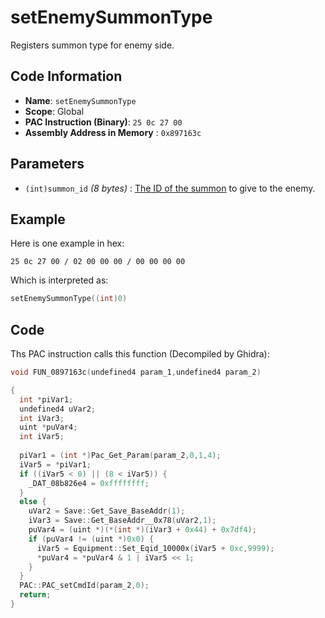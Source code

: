 # setEnemySummonType

Registers summon type for enemy side.

## Code Information

- **Name**: `setEnemySummonType`
- **Scope**: Global
- **PAC Instruction (Binary)**: `25 0c 27 00`
- **Assembly Address in Memory** : `0x897163c`

## Parameters

- `(int)summon_id` *(8 bytes)* : [The ID of the summon](./guide/reference-table.md#summon-ids) to give to the enemy.

## Example

Here is one example in hex:

```25 0c 27 00 / 02 00 00 00 / 00 00 00 00```

Which is interpreted as:

```c
setEnemySummonType((int)0)
```

## Code

Ths PAC instruction calls this function (Decompiled by Ghidra):

```c
void FUN_0897163c(undefined4 param_1,undefined4 param_2)

{
  int *piVar1;
  undefined4 uVar2;
  int iVar3;
  uint *puVar4;
  int iVar5;
  
  piVar1 = (int *)Pac_Get_Param(param_2,0,1,4);
  iVar5 = *piVar1;
  if ((iVar5 < 0) || (8 < iVar5)) {
    _DAT_08b826e4 = 0xffffffff;
  }
  else {
    uVar2 = Save::Get_Save_BaseAddr(1);
    iVar3 = Save::Get_BaseAddr__0x78(uVar2,1);
    puVar4 = (uint *)(*(int *)(iVar3 + 0x44) + 0x7df4);
    if (puVar4 != (uint *)0x0) {
      iVar5 = Equipment::Set_Eqid_10000x(iVar5 + 0xc,9999);
      *puVar4 = *puVar4 & 1 | iVar5 << 1;
    }
  }
  PAC::PAC_setCmdId(param_2,0);
  return;
}
```

